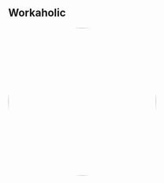 
<style>
figure {
  border: 0px #cccccc solid;
  padding: 4px;
  margin: auto;
  align: center;
}

figcaption {
  background-color: white;
  color: black;
  font-style: bold;
  padding: 2px;
  text-align: center;
}
</style>

<h2>Workaholic</h2>
<a href="https://radioninjapirata.github.io/radio_ostworkaholic.html" target="_blank"><img src="https://mosaic.scdn.co/640/ab67616d0000b273167672d9453d42b472e02137ab67616d0000b27361884853f099aa1e9412e581ab67616d0000b273c65099238b6890773aa8cb41ab67616d0000b273e4afa71544aa07d96a802a92" height="300" width="auto" style="border-radius:50%"></a>
